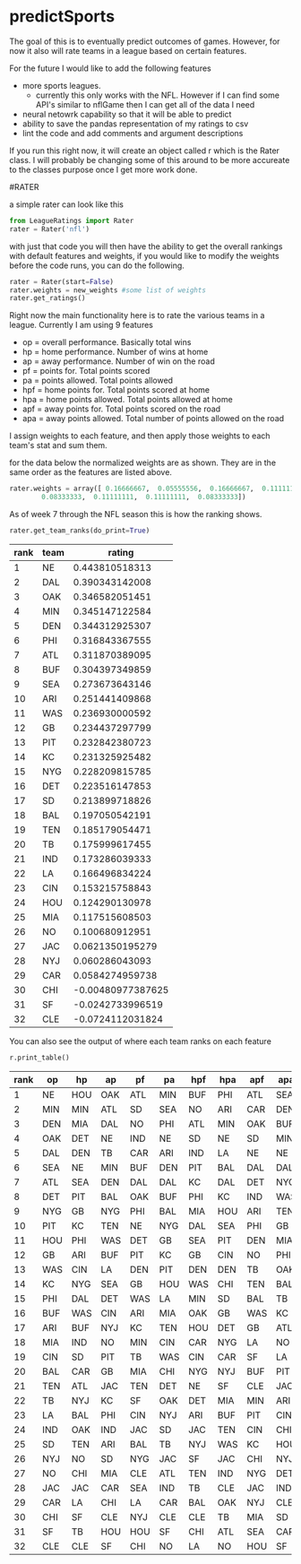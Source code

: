 # predictSports


The goal of this is to eventually predict outcomes of games. However, for now it also will rate teams in a league based on certain features.


For the future I would like to add the following features

* more sports leagues.
  * currently this only works with the NFL. However if I can find some API's similar to nflGame then I can get all of the data I need
* neural netowrk capability so that it will be able to predict
* ability to save the pandas representation of my ratings to csv
* lint the code and add comments and argument descriptions


If you run this right now, it will create an object called r which is the Rater class. I will probably be changing some of this around to be more accureate to the classes purpose once I get more work done.


#RATER

a simple rater can look like this

```python
from LeagueRatings import Rater
rater = Rater('nfl')
```

with just that code you will then have the ability to get the overall rankings with default features and weights, if you would like to modify the weights before the code runs, you can do the following.

```python
rater = Rater(start=False)
rater.weights = new_weights #some list of weights
rater.get_ratings()
```


Right now the main functionality here is to rate the various teams in a league. Currently I am using 9 features

* op = overall performance. Basically total wins
* hp = home performance. Number of wins at home
* ap = away performance. Number of win on the road
* pf = points for. Total points scored
* pa = points allowed. Total points allowed
* hpf = home points for. Total points scored at home
* hpa = home points allowed. Total points allowed at home
* apf = away points for. Total points scored on the road
* apa = away points allowed. Total number of points allowed on the road

I assign weights to each feature, and then apply those weights to each team's stat and sum them. 

for the data below the normalized weights are as shown. They are in the same order as the features are listed above.

```python
rater.weights = array([ 0.16666667,  0.05555556,  0.16666667,  0.11111111,  0.11111111,
        0.08333333,  0.11111111,  0.11111111,  0.08333333])
```

As of week 7 through the NFL season this is how the ranking shows.

```python
rater.get_team_ranks(do_print=True)
```

rank |team|rating
-----|----|------
1|NE|0.443810518313
2|DAL|0.390343142008
3|OAK|0.346582051451
4|MIN|0.345147122584
5|DEN|0.344312925307
6|PHI|0.316843367555
7|ATL|0.311870389095
8|BUF|0.304397349859
9|SEA|0.273673643146
10|ARI|0.251441409868
11|WAS|0.236930000592
12|GB|0.234437297799
13|PIT|0.232842380723
14|KC|0.231325925482
15|NYG|0.228209815785
16|DET|0.223516147853
17|SD|0.213899718826
18|BAL|0.197050542191
19|TEN|0.185179054471
20|TB|0.175999617455
21|IND|0.173286039333
22|LA|0.166496834224
23|CIN|0.153215758843
24|HOU|0.124290130978
25|MIA|0.117515608503
26|NO|0.100680912951
27|JAC|0.0621350195279
28|NYJ|0.060286043093
29|CAR|0.0584274959738
30|CHI|-0.00480977387625
31|SF|-0.0242733996519
32|CLE|-0.0724112031824
>>> 



You can also see the output of where each team ranks on each feature
```python
r.print_table()
```

rank|op|hp|ap|pf|pa|hpf|hpa|apf|apa
---|---|---|---|---|---|---|---|---|---
1|NE|HOU|OAK|ATL|MIN|BUF|PHI|ATL|SEA
2|MIN|MIN|ATL|SD|SEA|NO|ARI|CAR|DEN
3|DEN|MIA|DAL|NO|PHI|ATL|MIN|OAK|BUF
4|OAK|DET|NE|IND|NE|SD|NE|SD|MIN
5|DAL|DEN|TB|CAR|ARI|IND|LA|NE|NE
6|SEA|NE|MIN|BUF|DEN|PIT|BAL|DAL|DAL
7|ATL|SEA|DEN|DAL|DAL|KC|DAL|DET|NYG
8|DET|PIT|BAL|OAK|BUF|PHI|KC|IND|WAS
9|NYG|GB|NYG|PHI|BAL|MIA|HOU|ARI|TEN
10|PIT|KC|TEN|NE|NYG|DAL|SEA|PHI|GB
11|HOU|PHI|WAS|DET|GB|SEA|PIT|DEN|MIA
12|GB|ARI|BUF|PIT|KC|GB|CIN|NO|PHI
13|WAS|CIN|LA|DEN|PIT|DEN|DEN|TB|OAK
14|KC|NYG|SEA|GB|HOU|WAS|CHI|TEN|BAL
15|PHI|DAL|DET|WAS|LA|MIN|SD|BAL|TB
16|BUF|WAS|CIN|ARI|MIA|OAK|GB|WAS|KC
17|ARI|BUF|NYJ|KC|TEN|HOU|DET|GB|ATL
18|MIA|IND|NO|MIN|CIN|CAR|NYG|LA|NO
19|CIN|SD|PIT|TB|WAS|CIN|CAR|SF|LA
20|BAL|CAR|GB|MIA|CHI|NYG|NYJ|BUF|PIT
21|TEN|ATL|JAC|TEN|DET|NE|SF|CLE|JAC
22|TB|NYJ|KC|SF|OAK|DET|MIA|MIN|ARI
23|LA|BAL|PHI|CIN|NYJ|ARI|BUF|PIT|CIN
24|IND|OAK|IND|JAC|SD|JAC|TEN|CIN|CHI
25|SD|TEN|ARI|BAL|TB|NYJ|WAS|KC|HOU
26|NYJ|NO|SD|NYG|JAC|SF|JAC|CHI|NYJ
27|NO|CHI|MIA|CLE|ATL|TEN|IND|NYG|DET
28|JAC|JAC|CAR|SEA|IND|TB|CLE|JAC|IND
29|CAR|LA|CHI|LA|CAR|BAL|OAK|NYJ|CLE
30|CHI|SF|CLE|NYJ|CLE|CLE|TB|MIA|SD
31|SF|TB|HOU|HOU|SF|CHI|ATL|SEA|CAR
32|CLE|CLE|SF|CHI|NO|LA|NO|HOU|SF
